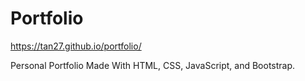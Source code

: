 # Portfolio
https://tan27.github.io/portfolio/

Personal Portfolio Made With HTML, CSS, JavaScript, and Bootstrap.
